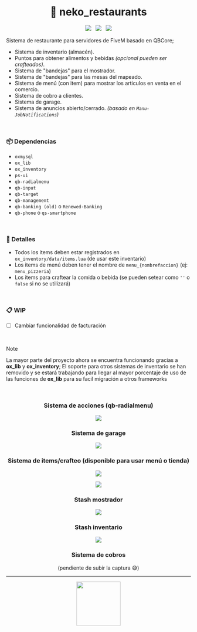 <h1 align="center">🍟 neko_restaurants</h1>

<p align="center">
  <img src="https://img.shields.io/github/repo-size/imkuroneko/neko_restaurants?style=flat"/> &nbsp;
  <img src="https://img.shields.io/github/languages/top/imkuroneko/neko_restaurants?style=flat"/> &nbsp;
  <img src="https://img.shields.io/github/last-commit/imkuroneko/neko_restaurants?color=pink&style=flat"/>
</p>


Sistema de restaurante para servidores de FiveM basado en QBCore;

- Sistema de inventario (almacén).
- Puntos para obtener alimentos y bebidas _(opcional pueden ser crafteados)_.
- Sistema de "bandejas" para el mostrador.
- Sistema de "bandejas" para las mesas del mapeado.
- Sistema de menú (con item) para mostrar los articulos en venta en el comercio.
- Sistema de cobro a clientes.
- Sistema de garage.
- Sistema de anuncios abierto/cerrado. _(basado en `Manu-JobNotifications`)_

<br>

### 📦 Dependencias
- `oxmysql`
- `ox_lib`
- `ox_inventory`
- `ps-ui`
- `qb-radialmenu`
- `qb-input`
- `qb-target`
- `qb-management`
- `qb-banking (old)` o `Renewed-Banking`
- `qb-phone` o `qs-smartphone`

<br>

### 🦄 Detalles
- Todos los items deben estar registrados en `ox_inventory/data/items.lua` (de usar este inventario)
- Los items de menú deben tener el nombre de `menu_{nombrefaccion}` (ej: `menu_pizzeria`)
- Los items para craftear la comida o bebida (se pueden setear como `''` o `false` si no se utilizará)

<br>

### 📋 WIP
- [ ] Cambiar funcionalidad de facturación

<br>

> [!NOTE]
> La mayor parte del proyecto ahora se encuentra funcionando gracias a **ox_lib** y **ox_inventory**; El soporte para otros sistemas de inventario se han removido y se estará trabajando para llegar al mayor porcentaje de uso de las funciones de **ox_lib** para su facil migración a otros frameworks

<br>

<h3 align="center">Sistema de acciones (qb-radialmenu)</h3>
<p align="center"><img src="https://github.com/imkuroneko/neko_restaurants/assets/20273059/781bf0cc-5e54-4688-8ddf-41f991d1bf2e"/></p>

<h3 align="center">Sistema de garage</h3>
<p align="center"><img src="https://github.com/imkuroneko/neko_restaurants/assets/20273059/23f53685-cc3a-4624-bff6-a09384944359"/></p>

<h3 align="center">Sistema de items/crafteo (disponible para usar menú o tienda)</h3>
<p align="center"><img src="https://github.com/imkuroneko/neko_restaurants/assets/20273059/c54f8639-9df3-431e-8b9a-8d85e1c26af6"/></p>
<p align="center"><img src="https://github.com/imkuroneko/neko_restaurants/assets/20273059/06fa0b74-d53d-4968-bfd2-14b20b35603b"/></p>

<h3 align="center">Stash mostrador</h3>
<p align="center"><img src="https://github.com/imkuroneko/neko_restaurants/assets/20273059/838ba6a4-9972-43a3-8293-1a4ec3e0ad12"/></p>

<h3 align="center">Stash inventario</h3>
<p align="center"><img src="https://github.com/imkuroneko/neko_restaurants/assets/20273059/692b781c-7a4c-4431-affa-77b0a6df2c2d"/></p>

<h3 align="center">Sistema de cobros</h3>
<p align="center">(pendiente de subir la captura 😅)</p>

-----

<p align="center">
  <a href="https://kuroneko.im" target="_blank">
    <img src="https://kuroneko.im/web/assets/images/profile.png" width="120">
  </a>
</p>
